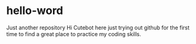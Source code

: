 # hello-word
Just another repository
Hi Cutebot here
just trying out github for the first time to find a great place to practice my coding skills. 
